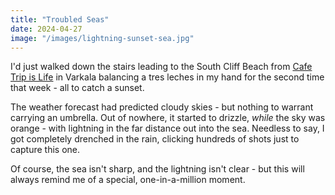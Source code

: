 ```yaml
---
title: "Troubled Seas"
date: 2024-04-27
image: "/images/lightning-sunset-sea.jpg"
---
```


I'd just walked down the stairs leading to the South Cliff Beach from [Cafe Trip is Life](https://g.co/kgs/eW3kbtK) in Varkala balancing a tres leches in my hand for the second time that week - all to catch a sunset.

The weather forecast had predicted cloudy skies - but nothing to warrant carrying an umbrella. Out of nowhere, it started to drizzle, *while* the sky was orange - with lightning in the far distance out into the sea. Needless to say, I got completely drenched in the rain, clicking hundreds of shots just to capture this one.

Of course, the sea isn't sharp, and the lightning isn't clear - but this will always remind me of a special, one-in-a-million moment.